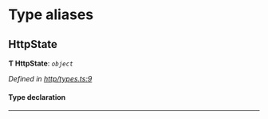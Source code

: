 

# Type aliases

<a id="httpstate"></a>

##  HttpState

**Ƭ HttpState**: *`object`*

*Defined in [http/types.ts:9](https://github.com/polkadot-js/api/blob/e63ecfb/packages/rpc-provider/src/http/types.ts#L9)*

#### Type declaration

___

